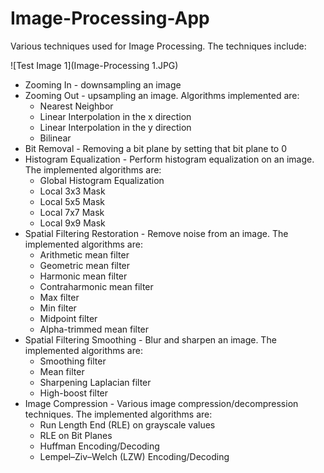 # Image-Processing-App
Various techniques used for Image Processing. The techniques include:

![Test Image 1](Image-Processing 1.JPG)

 * Zooming In - downsampling an image
 * Zooming Out - upsampling an image. Algorithms implemented are:
   * Nearest Neighbor
   * Linear Interpolation in the x direction
   * Linear Interpolation in the y direction
   * Bilinear
 * Bit Removal - Removing a bit plane by setting that bit plane to 0
 * Histogram Equalization - Perform histogram equalization on an image. The implemented algorithms are:
   * Global Histogram Equalization
   * Local 3x3 Mask
   * Local 5x5 Mask
   * Local 7x7 Mask
   * Local 9x9 Mask
 * Spatial Filtering Restoration - Remove noise from an image. The implemented algorithms are:
   * Arithmetic mean filter
   * Geometric mean filter
   * Harmonic mean filter
   * Contraharmonic mean filter
   * Max filter
   * Min filter
   * Midpoint filter
   * Alpha-trimmed mean filter
 * Spatial Filtering Smoothing - Blur and sharpen an image. The implemented algorithms are:
   * Smoothing filter
   * Mean filter
   * Sharpening Laplacian filter
   * High-boost filter
 * Image Compression - Various image compression/decompression techniques. The implemented algorithms are:
   * Run Length End (RLE) on grayscale values
   * RLE on Bit Planes
   * Huffman Encoding/Decoding
   * Lempel–Ziv–Welch (LZW) Encoding/Decoding
